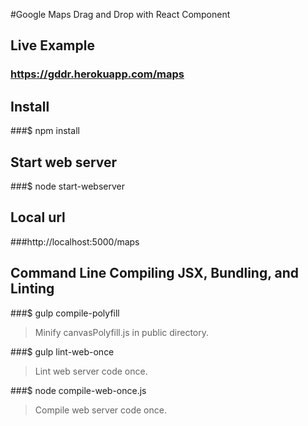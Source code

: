 #Google Maps Drag and Drop with React Component

## Live Example
### https://gddr.herokuapp.com/maps


## Install





###$ npm install







## Start web server
###$ node start-webserver



## Local url
###http://localhost:5000/maps



## Command Line Compiling JSX, Bundling, and Linting 

###$ gulp compile-polyfill
>Minify canvasPolyfill.js in public directory.

###$ gulp lint-web-once
>Lint web server code once.

###$ node compile-web-once.js
>Compile web server code once.
